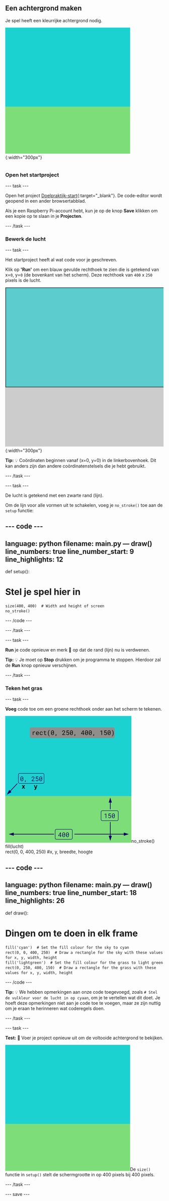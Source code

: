 ## Een achtergrond maken

<div style="display: flex; flex-wrap: wrap">
<div style="flex-basis: 200px; flex-grow: 1; margin-right: 15px;">
Je spel heeft een kleurrijke achtergrond nodig.
</div>
<div>

![Het uitvoergebied met een luchtkleurige rechthoek boven een graskleurige rechthoek om de achtergrond te maken.](images/background.png){:width="300px"}

</div>
</div>

### Open het startproject

--- task ---

Open het project [Doelpraktijk-start](https://editor.raspberrypi.org/en/projects/target-practice-starter){:target="_blank"}. De code-editor wordt geopend in een ander browsertabblad.

Als je een Raspberry Pi-account hebt, kun je op de knop **Save** klikken om een kopie op te slaan in je **Projecten**.

--- /task ---

### Bewerk de lucht

--- task ---

Het startproject heeft al wat code voor je geschreven.

Klik op **'Run'** om een blauw gevulde rechthoek te zien die is getekend van x=`0`, y=`0` (de bovenkant van het scherm). Deze rechthoek van `400` x `250` pixels is de lucht.

![Een blauwe rechthoek met een zwarte rand eromheen, daarboven een grijze rechthoek. De linkerbovenhoek van het canvas is gemarkeerd als x=0, y=0 dit is de oorsprong van de rechthoek. De breedte wordt gemarkeerd als 400 en de hoogte als 250. De code rect(0, 0, 400, 250) wordt weergegeven.](images/sky_stroke.png){:width="300px"}

**Tip:** 💡 Coördinaten beginnen vanaf (x=0, y=0) in de linkerbovenhoek. Dit kan anders zijn dan andere coördinatenstelsels die je hebt gebruikt.

--- /task ---

--- task ---

De lucht is getekend met een zwarte rand (lijn).

Om de lijn voor alle vormen uit te schakelen, voeg je `no_stroke()` toe aan de `setup` functie:

--- code ---
---
language: python filename: main.py — draw() line_numbers: true line_number_start: 9
line_highlights: 12
---
def setup():
# Stel je spel hier in

    size(400, 400)  # Width and height of screen
    no_stroke()

--- /code ---

--- /task ---

--- task ---

**Run** je code opnieuw en merk 👀 op dat de rand (lijn) nu is verdwenen.

**Tip:** 💡 Je moet op **Stop** drukken om je programma te stoppen. Hierdoor zal de **Run** knop opnieuw verschijnen.

--- /task ---

### Teken het gras

--- task ---

**Voeg** code toe om een groene rechthoek onder aan het scherm te tekenen.

![Het uitvoergebied met een luchkleurige rechthoek boven een graskleurige rechthoek om de achtergrond te creëren. De linkerbovenhoek van de rechthoek is gemarkeerd als x=0, y=250 dit is de oorsprong van de rechthoek. De breedte wordt gemarkeerd als 400 en de hoogte als 150. De code rect(0, 250, 400, 150) wordt weergegeven.](images/green-grass.png)no_stroke()   
fill(lucht)   
rect(0, 0, 400, 250) #x, y, breedte, hoogte

--- code ---
---
language: python filename: main.py — draw() line_numbers: true line_number_start: 18
line_highlights: 26
---
def draw():
# Dingen om te doen in elk frame

    fill('cyan')  # Set the fill colour for the sky to cyan
    rect(0, 0, 400, 250)  # Draw a rectangle for the sky with these values for x, y, width, height
    fill('lightgreen')  # Set the fill colour for the grass to light green
    rect(0, 250, 400, 150)  # Draw a rectangle for the grass with these values for x, y, width, height

--- /code ---

**Tip:** 💡 We hebben opmerkingen aan onze code toegevoegd, zoals `# Stel de vulkleur voor de lucht in op cyaan`, om je te vertellen wat dit doet. Je hoeft deze opmerkingen niet aan je code toe te voegen, maar ze zijn nuttig om je eraan te herinneren wat coderegels doen.

--- /task ---

--- task ---

**Test:** 🔄 Voer je project opnieuw uit om de voltooide achtergrond te bekijken.

![Het uitvoergebied met een luchtkleurige rechthoek boven een graskleurige rechthoek om de achtergrond te creëren.](images/background.png)De `size()` functie in `setup()` stelt de schermgrootte in op 400 pixels bij 400 pixels.

--- /task ---

--- save ---
